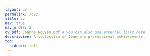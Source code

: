 ```yaml
---
layout: cv
permalink: /cv/
title: cv
nav: true
nav_order: 2
cv_pdf: Joanne_Nguyen.pdf # you can also use external links here
description: A collection of Joanne's professional achievements.
toc:
  sidebar: left
---
```

